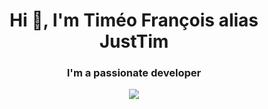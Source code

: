 <h1 align="center">Hi 👋, I'm Timéo François alias JustTim</h1>
<h3 align="center">I'm a passionate developer</h3>

<p align="center">
  <a href="https://svelte.dev" target="_blank">
    <img src="https://skillicons.dev/icons?i=svelte"/>
  </a>
</p>
